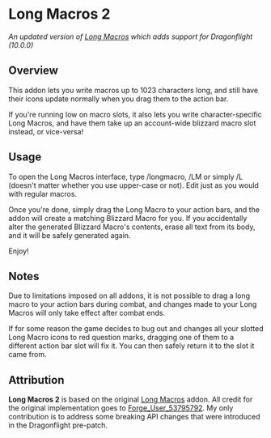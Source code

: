 # Long Macros 2

_An updated version of [Long Macros](https://www.curseforge.com/wow/addons/long-macros) which adds support for Dragonflight (10.0.0)_

## Overview

This addon lets you write macros up to 1023 characters long, and still have their icons update normally when you drag them to the action bar.

If you're running low on macro slots, it also lets you write character-specific Long Macros, and have them take up an account-wide blizzard macro slot instead, or vice-versa!

## Usage

To open the Long Macros interface, type /longmacro, /LM or simply /L (doesn't matter whether you use upper-case or not).
Edit just as you would with regular macros.

Once you're done, simply drag the Long Macro to your action bars, and the addon will create a matching Blizzard Macro for you.
If you accidentally alter the generated Blizzard Macro's contents, erase all text from its body, and it will be safely generated again.

Enjoy!

## Notes

Due to limitations imposed on all addons, it is not possible to drag a long macro to your action bars during combat, and changes made to your Long Macros will only take effect after combat ends.

If for some reason the game decides to bug out and changes all your slotted Long Macro icons to red question marks, dragging one of them to a different action bar slot will fix it. You can then safely return it to the slot it came from.

## Attribution

**Long Macros 2** is based on the original [Long Macros](https://www.curseforge.com/wow/addons/long-macros) addon. All credit for the original implementation goes to [Forge_User_53795792](https://www.curseforge.com/members/Forge_User_53795792/projects). My only contribution is to address some breaking API changes that were introduced in the Dragonflight pre-patch.